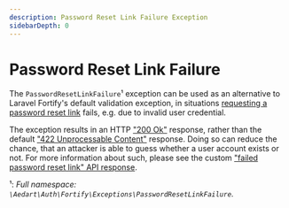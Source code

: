 ```yaml
---
description: Password Reset Link Failure Exception
sidebarDepth: 0
---
```


# Password Reset Link Failure

The `PasswordResetLinkFailure`¹ exception can be used as an alternative to Laravel Fortify's default validation exception,
in situations [requesting a password reset link](https://laravel.com/docs/12.x/fortify#requesting-a-password-reset-link)
fails, e.g. due to invalid user credential.

The exception results in an HTTP ["200 Ok"](https://developer.mozilla.org/en-US/docs/Web/HTTP/Status/200) response, rather
than the default ["422 Unprocessable Content"](https://developer.mozilla.org/en-US/docs/Web/HTTP/Status/422) response.
Doing so can reduce the chance, that an attacker is able to guess whether a user account exists or not.
For more information about such, please see the custom
["failed password reset link" API response](../responses/failed-pass-reset-link.md).

¹: _Full namespace: `\Aedart\Auth\Fortify\Exceptions\PasswordResetLinkFailure`._